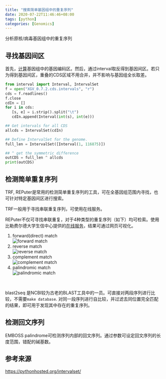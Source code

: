 ```yaml
---
title: "搜索简单基因组中的重复序列"
date: 2020-07-22T11:46:46+08:00
tags: [python]
categories: [Genomics] 
---
```


分析原核/病毒基因组中的重复序列

<!-- more -->

## 寻找基因间区

首先，[计算](https://sr-c.github.io/2020/06/07/cds-coverage/)基因组中的基因编码区。然后，通过interval取反得到基因间区。若只为得到基因间区，重叠的CDS区域不用合并，并不影响与基因组全长取差。

```python
from interval import Interval, IntervalSet 
f = open("XGV_0.7.2.cds.intervals", "r")
cds = f.readlines()
f.close
cdIn = []
for i in cds:
   [s, e] = i.strip().split("\t")
   cdIn.append(Interval(int(s), int(e)))

## Get intervals for all CDS    
allcds = IntervalSet(cdIn)

## Define IntervalSet for the genome.
full_len = IntervalSet([Interval(1, 116875)])

## ^ get the symmetric difference
outCDS = full_len ^ allcds
print(outCDS)
```

## 检测简单重复序列

TRF, REPuter是常用的检测简单重复序列的工具，可在全基因组范围内寻找，也可针对特定基因间区进行搜索。

TRF一般用于寻找串联重复序列，可使用在线服务。

REPuter不仅可寻找串联重复，对于4种类型的重复序列（如下）均可检索。使用比勒费尔德大学生信中心提供的[在线服务](https://bibiserv.cebitec.uni-bielefeld.de/reputer?id=reputer_manual_manual)，结果可通过网页可视化。

1. forward(direct) match  
![forward match](https://bibiserv.cebitec.uni-bielefeld.de/applications/reputer/resources/images/forward.png) 
2. reverse match  
![reverse match](https://bibiserv.cebitec.uni-bielefeld.de/applications/reputer/resources/images/reverse.png)
3. complement match  
![complement match](https://bibiserv.cebitec.uni-bielefeld.de/applications/reputer/resources/images/complement.png)
4. palindromic match  
![palindromic match](https://bibiserv.cebitec.uni-bielefeld.de/applications/reputer/resources/images/palindromic.png)

​            

blast2seq 是NCBI较为古老的BLAST工具中的一员。可直接对两段序列进行比较，不需要`make database`. 对同一段序列进行自比较，并过滤去同位置完全匹配的结果，即可用于发现其中存在的重复序列。

## 检测回文序列

EMBOSS palindrome可检测序列内部的回文序列。通过参数可设定回文序列的长度范围，错配的碱基数。

## 参考来源

https://pythonhosted.org/intervalset/